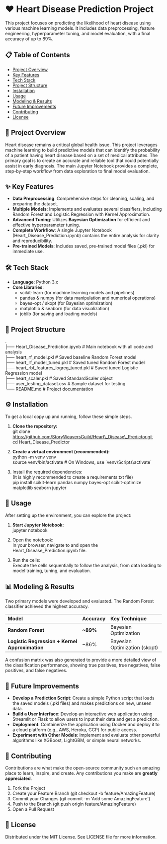 # **❤️ Heart Disease Prediction Project**

This project focuses on predicting the likelihood of heart disease using various machine learning models. It includes data preprocessing, feature engineering, hyperparameter tuning, and model evaluation, with a final accuracy of up to 89%.

## **📋 Table of Contents**

* [Project Overview](https://www.google.com/search?q=%23project-overview)  
* [Key Features](https://www.google.com/search?q=%23key-features)  
* [Tech Stack](https://www.google.com/search?q=%23tech-stack-%EF%B8%8F)  
* [Project Structure](https://www.google.com/search?q=%23project-structure-)  
* [Installation](https://www.google.com/search?q=%23installation-%EF%B8%8F)  
* [Usage](https://www.google.com/search?q=%23usage-)  
* [Modeling & Results](https://www.google.com/search?q=%23modeling--results-)  
* [Future Improvements](https://www.google.com/search?q=%23future-improvements-)  
* [Contributing](https://www.google.com/search?q=%23contributing-)  
* [License](https://www.google.com/search?q=%23license)

## **📝 Project Overview**

Heart disease remains a critical global health issue. This project leverages machine learning to build predictive models that can identify the probability of a patient having heart disease based on a set of medical attributes. The primary goal is to create an accurate and reliable tool that could potentially assist in early diagnosis. The main Jupyter Notebook provides a complete, step-by-step workflow from data exploration to final model evaluation.

## **✨ Key Features**

* **Data Preprocessing**: Comprehensive steps for cleaning, scaling, and preparing the dataset.  
* **Multiple Models**: Implements and evaluates several classifiers, including Random Forest and Logistic Regression with Kernel Approximation.  
* **Advanced Tuning**: Utilizes **Bayesian Optimization** for efficient and effective hyperparameter tuning.  
* **Complete Workflow**: A single Jupyter Notebook (Heart\_Disease\_Prediction.ipynb) contains the entire analysis for clarity and reproducibility.  
* **Pre-trained Models**: Includes saved, pre-trained model files (.pkl) for immediate use.

## **🛠️ Tech Stack**

* **Language**: Python 3.x  
* **Core Libraries**:  
  * scikit-learn (for machine learning models and pipelines)  
  * pandas & numpy (for data manipulation and numerical operations)  
  * bayes-opt / skopt (for Bayesian optimization)  
  * matplotlib & seaborn (for data visualization)  
  * joblib (for saving and loading models)

## **📂 Project Structure**

.  
├── Heart\_Disease\_Prediction.ipynb   \# Main notebook with all code and analysis  
├── heart\_rf\_model.pkl               \# Saved baseline Random Forest model  
├── heart\_rf\_model\_tuned.pkl         \# Saved tuned Random Forest model  
├── heart\_rbf\_features\_logreg\_tuned.pkl \# Saved tuned Logistic Regression model  
├── heart\_scaler.pkl                 \# Saved StandardScaler object  
├── user\_testing\_dataset.csv         \# Sample dataset for testing  
└── README.md                        \# Project documentation

## **⚙️ Installation**

To get a local copy up and running, follow these simple steps.

1. **Clone the repository:**  
   git clone https://github.com/StoryWeaversGuild/Heart\_Disease\_Predictor.git  
   cd Heart\_Disease\_Predictor

2. **Create a virtual environment (recommended):**  
   python \-m venv venv  
   source venv/bin/activate  \# On Windows, use \`venv\\Scripts\\activate\`

3. Install the required dependencies:  
   (It is highly recommended to create a requirements.txt file)  
   pip install scikit-learn pandas numpy bayes-opt scikit-optimize matplotlib seaborn jupyter

## **🚀 Usage**

After setting up the environment, you can explore the project:

1. **Start Jupyter Notebook:**  
   jupyter notebook

2. Open the notebook:  
   In your browser, navigate to and open the Heart\_Disease\_Prediction.ipynb file.  
3. Run the cells:  
   Execute the cells sequentially to follow the analysis, from data loading to model training, tuning, and evaluation.

## **📊 Modeling & Results**

Two primary models were developed and evaluated. The Random Forest classifier achieved the highest accuracy.

| Model | Accuracy | Key Technique |
| :---- | :---- | :---- |
| **Random Forest** | **\~89%** | Bayesian Optimization |
| **Logistic Regression \+ Kernel Approximation** | \~86% | Bayesian Optimization (skopt) |

A confusion matrix was also generated to provide a more detailed view of the classification performance, showing true positives, true negatives, false positives, and false negatives.

## **📌 Future Improvements**

* **Develop a Prediction Script**: Create a simple Python script that loads the saved models (.pkl files) and makes predictions on new, unseen data.  
* **Build a User Interface**: Develop an interactive web application using Streamlit or Flask to allow users to input their data and get a prediction.  
* **Deployment**: Containerize the application using Docker and deploy it to a cloud platform (e.g., AWS, Heroku, GCP) for public access.  
* **Experiment with Other Models**: Implement and evaluate other powerful algorithms like XGBoost, LightGBM, or simple neural networks.

## **🤝 Contributing**

Contributions are what make the open-source community such an amazing place to learn, inspire, and create. Any contributions you make are **greatly appreciated**.

1. Fork the Project  
2. Create your Feature Branch (git checkout \-b feature/AmazingFeature)  
3. Commit your Changes (git commit \-m 'Add some AmazingFeature')  
4. Push to the Branch (git push origin feature/AmazingFeature)  
5. Open a Pull Request

## **📄 License**

Distributed under the MIT License. See LICENSE file for more information.